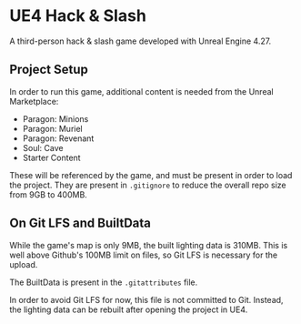 # UE4 Hack & Slash

A third-person hack & slash game developed with Unreal Engine 4.27.

## Project Setup

In order to run this game, additional content is needed from the Unreal Marketplace:

- Paragon: Minions
- Paragon: Muriel
- Paragon: Revenant
- Soul: Cave
- Starter Content

These will be referenced by the game, and must be present in order to load the
project. They are present in `.gitignore` to reduce the overall repo size from
9GB to 400MB.

## On Git LFS and BuiltData

While the game's map is only 9MB, the built lighting data is 310MB. This is well
above Github's 100MB limit on files, so Git LFS is necessary for the upload.

The BuiltData is present in the `.gitattributes` file.

In order to avoid Git LFS for now, this file is not committed to Git. Instead,
the lighting data can be rebuilt after opening the project in UE4.